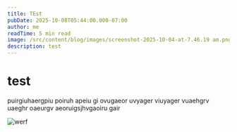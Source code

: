 ```yaml
---
title: TEst
pubDate: 2025-10-08T05:44:00.000-07:00
author: me
readTime: 5 min read
image: /src/content/blog/images/screenshot-2025-10-04-at-7.46.19 am.png
description: test
---
```

# test

puirgiuhaergpiu poiruh apeiu gi ovugaeor uvyager viuyager vuaehgrv uaeghr oaeurgv aeoruigsjhvgaoiru gair

![werf](/src/content/blog/images/screenshot-2025-10-04-at-7.46.19 am.png "awef")
